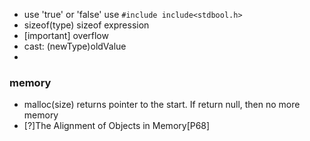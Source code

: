 * use 'true' or 'false' use  ```#include include<stdbool.h>```
* sizeof(type) sizeof expression
* [important] overflow
* cast: (newType)oldValue
* 

### memory
* malloc(size) returns pointer to the start. If return null, then no more memory
* [?]The Alignment of Objects in Memory[P68] 
